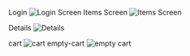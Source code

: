 Login 
![Login Screen ](https://drive.google.com/file/d/1zEQ-9GPzG1M-PL2CRDHIbPKrYRgRQi90/view?usp=drivesdk)
Items Screen 
![Items Screen](https://drive.google.com/file/d/1zALG_sxKbiNLyeqUhOGJ39go4oPGIhki/view?usp=drivesdk)

Details 
![Details ](https://drive.google.com/file/d/1yyfZEORvxxq9iLT9pD6AJS3XsSmVoZwz/view?usp=drivesdk)

cart 
![cart ](https://drive.google.com/file/d/1ytXRPDA16O-dVXzBYN51dURZhDyOOiRC/view?usp=drivesdk)
empty-cart 
![empty cart ](https://drive.google.com/file/d/1yl_QqeAQwKtw7TDAsbxn4-jN6sGWOf6z/view?usp=drivesdk)
